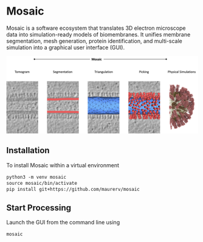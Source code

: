 # Mosaic

Mosaic is a software ecosystem that translates 3D electron microscope data into simulation-ready models of biomembranes. It unifies membrane segmentation, mesh generation, protein identification, and multi-scale simulation into a graphical user interface (GUI).

![Mosaic Workflow](docs/_static/tutorial/iav_workflow/mosaic_workflow.png)

## Installation

To install Mosaic within a virtual environment

```
python3 -m venv mosaic
source mosaic/bin/activate
pip install git+https://github.com/maurerv/mosaic
```

## Start Processing

Launch the GUI from the command line using

```
mosaic
```
